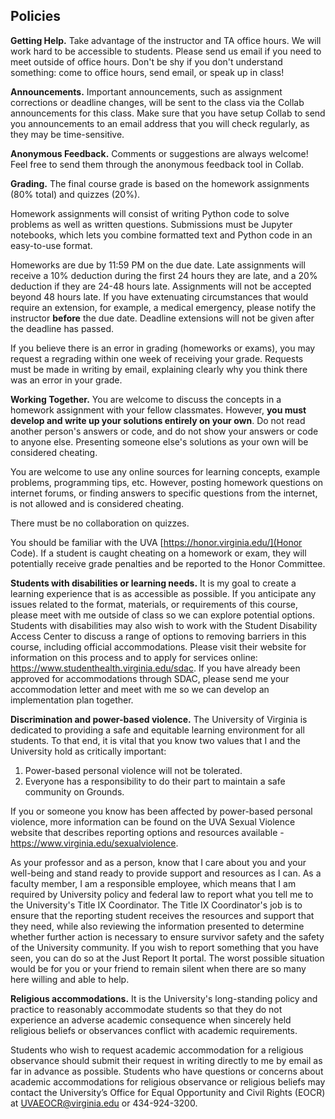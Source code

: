 ## Policies

**Getting Help.** Take advantage of the instructor and TA office hours. We will work hard to be accessible to students. Please send us email if you need to meet outside of office hours. Don't be shy if you don't understand something: come to office hours, send email, or speak up in class!

**Announcements.** Important announcements, such as assignment corrections or deadline changes, will be sent to the class via the Collab announcements for this class. Make sure that you have setup Collab to send you announcements to an email address that you will check regularly, as they may be time-sensitive.

**Anonymous Feedback.** Comments or suggestions are always welcome! Feel free to send them through the anonymous feedback tool in Collab.

**Grading.** The final course grade is based on the homework assignments (80% total) and quizzes (20%).

Homework assignments will consist of writing Python code to solve problems as well as written questions. Submissions must be Jupyter notebooks, which lets you combine formatted text and Python code in an easy-to-use format.

Homeworks are due by 11:59 PM on the due date. Late assignments will receive a 10% deduction during the first 24 hours they are late, and a 20% deduction if they are 24-48 hours late. Assignments will not be accepted beyond 48 hours late. If you have extenuating circumstances that would require an extension, for example, a medical emergency, please notify the instructor **before** the due date. Deadline extensions will not be given after the deadline has passed.

If you believe there is an error in grading (homeworks or exams), you may request a regrading within one week of receiving your grade. Requests must be made in writing by email, explaining clearly why you think there was an error in your grade.

**Working Together.** You are welcome to discuss the concepts in a homework assignment with
your fellow classmates. However, **you must develop and write up your solutions entirely on your own**. Do not read
another person's answers or code, and do not show your answers or code to anyone else. Presenting
someone else's solutions as your own will be considered cheating.

You are welcome to use any online sources for learning concepts, example
problems, programming tips, etc. However, posting homework questions on internet
forums, or finding answers to specific questions from the internet, is not
allowed and is considered cheating.

There must be no collaboration on quizzes.

You should be familiar with the UVA [https://honor.virginia.edu/](Honor Code). If a student
is caught cheating on a homework or exam, they will potentially receive grade penalties and be reported to the Honor Committee.

**Students with disabilities or learning needs.**
It is my goal to create a learning experience that is as accessible as possible. If you anticipate any issues related to the format, materials, or requirements of this course, please meet with me outside of class so we can explore potential options. Students with disabilities may also wish to work with the Student Disability Access Center to discuss a range of options to removing barriers in this course, including official accommodations. Please visit their website for information on this process and to apply for services online: https://www.studenthealth.virginia.edu/sdac. If you have already been approved for accommodations through SDAC, please send me your accommodation letter and meet with me so we can develop an implementation plan together.

**Discrimination and power-based violence.**
The University of Virginia is dedicated to providing a safe and equitable learning environment for all students. To that end, it is vital that you know two values that I and the University hold as critically important:

1. Power-based personal violence will not be tolerated.
2. Everyone has a responsibility to do their part to maintain a safe community on Grounds.

If you or someone you know has been affected by power-based personal violence, more information can be found on the UVA Sexual Violence website that describes reporting options and resources available - https://www.virginia.edu/sexualviolence.

As your professor and as a person, know that I care about you and your well-being and stand ready to provide support and resources as I can. As a faculty member, I am a responsible employee, which means that I am required by University policy and federal law to report what you tell me to the University's Title IX Coordinator. The Title IX Coordinator's job is to ensure that the reporting student receives the resources and support that they need, while also reviewing the information presented to determine whether further action is necessary to ensure survivor safety and the safety of the University community. If you wish to report something that you have seen, you can do so at the Just Report It portal. The worst possible situation would be for you or your friend to remain silent when there are so many here willing and able to help.

**Religious accommodations.**
It is the University's long-standing policy and practice to reasonably accommodate students so that they do not experience an adverse academic consequence when sincerely held religious beliefs or observances conflict with academic requirements.

Students who wish to request academic accommodation for a religious observance should submit their request in writing directly to me by email as far in advance as possible. Students who have questions or concerns about academic accommodations for religious observance or religious beliefs may contact the University’s Office for Equal Opportunity and Civil Rights (EOCR) at <UVAEOCR@virginia.edu> or 434-924-3200.
